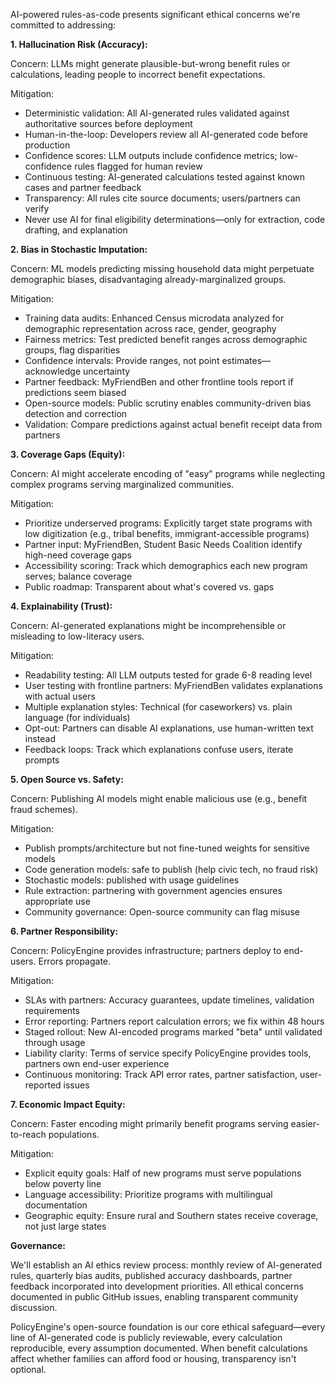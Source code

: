 AI-powered rules-as-code presents significant ethical concerns we're committed to addressing:

**1. Hallucination Risk (Accuracy):**

Concern: LLMs might generate plausible-but-wrong benefit rules or calculations, leading people to incorrect benefit expectations.

Mitigation:
- Deterministic validation: All AI-generated rules validated against authoritative sources before deployment
- Human-in-the-loop: Developers review all AI-generated code before production
- Confidence scores: LLM outputs include confidence metrics; low-confidence rules flagged for human review
- Continuous testing: AI-generated calculations tested against known cases and partner feedback
- Transparency: All rules cite source documents; users/partners can verify
- Never use AI for final eligibility determinations—only for extraction, code drafting, and explanation

**2. Bias in Stochastic Imputation:**

Concern: ML models predicting missing household data might perpetuate demographic biases, disadvantaging already-marginalized groups.

Mitigation:
- Training data audits: Enhanced Census microdata analyzed for demographic representation across race, gender, geography
- Fairness metrics: Test predicted benefit ranges across demographic groups, flag disparities
- Confidence intervals: Provide ranges, not point estimates—acknowledge uncertainty
- Partner feedback: MyFriendBen and other frontline tools report if predictions seem biased
- Open-source models: Public scrutiny enables community-driven bias detection and correction
- Validation: Compare predictions against actual benefit receipt data from partners

**3. Coverage Gaps (Equity):**

Concern: AI might accelerate encoding of "easy" programs while neglecting complex programs serving marginalized communities.

Mitigation:
- Prioritize underserved programs: Explicitly target state programs with low digitization (e.g., tribal benefits, immigrant-accessible programs)
- Partner input: MyFriendBen, Student Basic Needs Coalition identify high-need coverage gaps
- Accessibility scoring: Track which demographics each new program serves; balance coverage
- Public roadmap: Transparent about what's covered vs. gaps

**4. Explainability (Trust):**

Concern: AI-generated explanations might be incomprehensible or misleading to low-literacy users.

Mitigation:
- Readability testing: All LLM outputs tested for grade 6-8 reading level
- User testing with frontline partners: MyFriendBen validates explanations with actual users
- Multiple explanation styles: Technical (for caseworkers) vs. plain language (for individuals)
- Opt-out: Partners can disable AI explanations, use human-written text instead
- Feedback loops: Track which explanations confuse users, iterate prompts

**5. Open Source vs. Safety:**

Concern: Publishing AI models might enable malicious use (e.g., benefit fraud schemes).

Mitigation:
- Publish prompts/architecture but not fine-tuned weights for sensitive models
- Code generation models: safe to publish (help civic tech, no fraud risk)
- Stochastic models: published with usage guidelines
- Rule extraction: partnering with government agencies ensures appropriate use
- Community governance: Open-source community can flag misuse

**6. Partner Responsibility:**

Concern: PolicyEngine provides infrastructure; partners deploy to end-users. Errors propagate.

Mitigation:
- SLAs with partners: Accuracy guarantees, update timelines, validation requirements
- Error reporting: Partners report calculation errors; we fix within 48 hours
- Staged rollout: New AI-encoded programs marked "beta" until validated through usage
- Liability clarity: Terms of service specify PolicyEngine provides tools, partners own end-user experience
- Continuous monitoring: Track API error rates, partner satisfaction, user-reported issues

**7. Economic Impact Equity:**

Concern: Faster encoding might primarily benefit programs serving easier-to-reach populations.

Mitigation:
- Explicit equity goals: Half of new programs must serve populations below poverty line
- Language accessibility: Prioritize programs with multilingual documentation
- Geographic equity: Ensure rural and Southern states receive coverage, not just large states

**Governance:**

We'll establish an AI ethics review process: monthly review of AI-generated rules, quarterly bias audits, published accuracy dashboards, partner feedback incorporated into development priorities. All ethical concerns documented in public GitHub issues, enabling transparent community discussion.

PolicyEngine's open-source foundation is our core ethical safeguard—every line of AI-generated code is publicly reviewable, every calculation reproducible, every assumption documented. When benefit calculations affect whether families can afford food or housing, transparency isn't optional.
